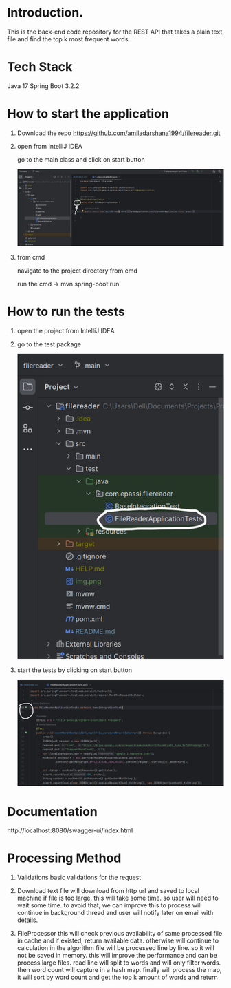 # Introduction.
This is the back-end code repository for the REST API that takes a plain text file and find the top k most frequent words

# Tech Stack
Java 17
Spring Boot 3.2.2

# How to start the application
1. Download the repo
   https://github.com/amiladarshana1994/filereader.git

2. open from IntelliJ IDEA

   go to the main class and click on start button

   ![img.png](img.png)

3. from cmd

   navigate to the project directory from cmd

   run the cmd -> mvn spring-boot:run

# How to run the tests

1. open the project from IntelliJ IDEA 

2. go to the test package

   ![img_1.png](img_1.png)

3. start the tests by clicking on start button

   ![img_2.png](img_2.png)

# Documentation
http://localhost:8080/swagger-ui/index.html

# Processing Method
1. Validations
   basic validations for the request 

2. Download
   text file will download from http url and saved to local machine
   if file is too large, this will take some time. so user will need to wait some time.
   to avoid that, we can improve this to process will continue in background thread and user will notify later on email with details.

3. FileProcessor
   this will check previous availability of same processed file in cache and if existed, return available data. otherwise will continue to calculation
   in the algorithm file will be processed line by line. so it will not be saved in memory. this will improve the performance and can be process large files.
   read line will split to words and will only filter words. then word count will capture in a hash map.
   finally will process the map, it will sort by word count and get the top k amount of words and return
